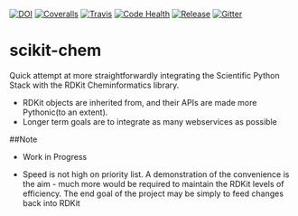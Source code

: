 [![DOI](https://zenodo.org/badge/4513/richlewis42/scikit-chem.svg?style=flat-square)](http://dx.doi.org/10.5281/zenodo.15919)
[![Coveralls](https://img.shields.io/coveralls/richlewis42/scikit-chem.svg?style=flat-square)](https://coveralls.io/r/richlewis42/scikit-chem)
[![Travis](https://img.shields.io/travis/richlewis42/scikit-chem.svg?style=flat-square)](https://travis-ci.org/richlewis42/scikit-chem)
[![Code Health](https://landscape.io/github/richlewis42/scikit-chem/master/landscape.svg?style=flat-square)](https://landscape.io/github/richlewis42/scikit-chem/master)
[![Release](https://img.shields.io/github/release/richlewis42/scikit-chem.svg?style=flat-square)](https://github.com/richlewis42/scikit-chem/releases)
[![Gitter](http://img.shields.io/badge/gitter-join%20chat%20→-brightgreen.svg?style=flat-square)](https://gitter.im/richlewis42/scikit-chem?utm_source=badge&utm_medium=badge&utm_campaign=pr-badge&utm_content=badge)

# scikit-chem

Quick attempt at more straightforwardly integrating the Scientific Python Stack with the RDKit Cheminformatics library.

- RDKit objects are inherited from, and their APIs are made more Pythonic(to an extent).
- Longer term goals are to integrate as many webservices as possible

##Note

- Work in Progress

- Speed is not high on priority list. A demonstration of the convenience is the aim - much more would be required to maintain the RDKit levels of efficiency.  The end goal of the project may be simply to feed changes back into RDKit
